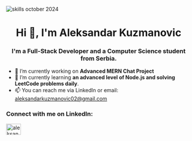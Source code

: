 ![skills october 2024](https://github.com/user-attachments/assets/90fb2744-fdd8-475b-9245-5fb79bd9b3ac)

<h1 align="center">Hi 👋,
 I'm Aleksandar Kuzmanovic</h1>
<h3 align="center">I'm a Full-Stack Developer and a Computer Science student from Serbia.</h3>

- 🔭 I’m currently working on **Advanced MERN Chat Project**
- 🌱 I’m currently learning **an advanced level of Node.js and solving LeetCode problems daily**.
- 📫 You can reach me via LinkedIn or email: aleksandarkuzmanovic02@gmail.com

<h3 align="left">Connect with me on LinkedIn:</h3>
<p align="left">
<a href="https://www.linkedin.com/in/aleksandar-kuzmanovic-kuzma" target="blank"><img align="center" src="[https://raw.githubusercontent.com/rahuldkjain/github-profile-readme-generator/master/src/images/icons/Social/linked-in-alt.svg]" alt="aleksandar-kuzmanovic-090939241" height="30" width="40" /></a>
</p>

<!---
Kuzma02/Kuzma02 is a ✨ special ✨ repository because its `README.md` (this file) appears on your GitHub profile.
You can click the Preview link to take a look at your changes.
--->
